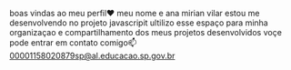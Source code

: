 boas vindas ao meu perfil❤️
meu nome e ana mirian vilar
estou me desenvolvendo no projeto javascripit
ultilizo esse espaço para minha organizaçao e compartilhamento dos meus projetos desenvolvidos
voçe pode entrar em contato comigo📫
00001158020879sp@al.educacao.sp.gov.br
